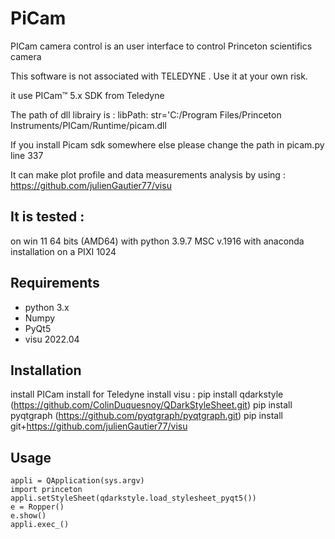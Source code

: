 # PiCam

PICam camera control is an user interface to control Princeton  scientifics camera 

This software is not associated with TELEDYNE . Use it at your own risk.

it use 
PICam™ 5.x SDK from Teledyne

The path of dll librairy is :
libPath: str='C:/Program Files/Princeton Instruments/PICam/Runtime/picam.dll

If you install Picam sdk somewhere else please change the path in picam.py line 337


It can make plot profile and data measurements analysis by using :
https://github.com/julienGautier77/visu
## It is tested :
on win 11 64 bits (AMD64) 
with python 3.9.7 MSC v.1916 with anaconda installation
on a PIXI 1024 

## Requirements
*   python 3.x
*   Numpy
*   PyQt5
*   visu 2022.04

## Installation
install PICam install for Teledyne
install visu :
pip install qdarkstyle (https://github.com/ColinDuquesnoy/QDarkStyleSheet.git)
pip install pyqtgraph (https://github.com/pyqtgraph/pyqtgraph.git)
pip install git+https://github.com/julienGautier77/visu



## Usage

    appli = QApplication(sys.argv)
    import princeton
    appli.setStyleSheet(qdarkstyle.load_stylesheet_pyqt5())
    e = Ropper()  
    e.show()
    appli.exec_()      
